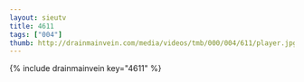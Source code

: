 ```yaml
--- 
layout: sieutv
title: 4611
tags: ["004"]
thumb: http://drainmainvein.com/media/videos/tmb/000/004/611/player.jpg
---
```

{% include drainmainvein key="4611" %} 
